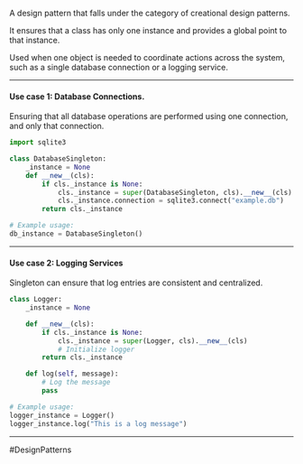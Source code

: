 A design pattern that falls under the category of creational design patterns.

It ensures that a class has only one instance and provides a global point to that instance.

Used when one object is needed to coordinate actions across the system, such as a single database connection or a logging service.

---
#### Use case 1: Database Connections.
Ensuring that all database operations are performed using one connection, and only that connection.
```python
import sqlite3

class DatabaseSingleton:
    _instance = None
    def __new__(cls):
        if cls._instance is None:
            cls._instance = super(DatabaseSingleton, cls).__new__(cls)
            cls._instance.connection = sqlite3.connect("example.db")
        return cls._instance

# Example usage:
db_instance = DatabaseSingleton()
```
---
#### Use case 2: Logging Services
Singleton can ensure that log entries are consistent and centralized.
```python
class Logger:
    _instance = None

    def __new__(cls):
        if cls._instance is None:
            cls._instance = super(Logger, cls).__new__(cls)
            # Initialize logger
        return cls._instance

    def log(self, message):
        # Log the message
        pass

# Example usage:
logger_instance = Logger()
logger_instance.log("This is a log message")
```
---
#DesignPatterns